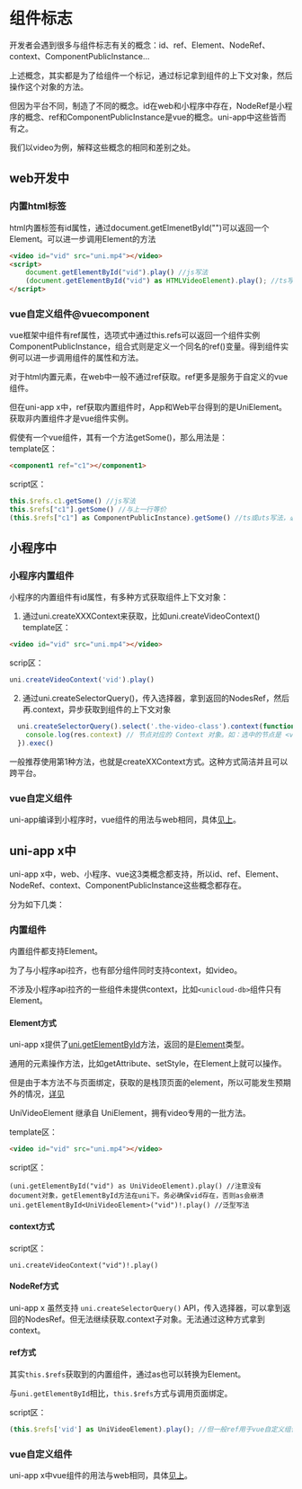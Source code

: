 # 组件标志

开发者会遇到很多与组件标志有关的概念：id、ref、Element、NodeRef、context、ComponentPublicInstance...

上述概念，其实都是为了给组件一个标记，通过标记拿到组件的上下文对象，然后操作这个对象的方法。

但因为平台不同，制造了不同的概念。id在web和小程序中存在，NodeRef是小程序的概念、ref和ComponentPublicInstance是vue的概念。uni-app中这些皆而有之。

我们以video为例，解释这些概念的相同和差别之处。

## web开发中
### 内置html标签
html内置标签有id属性，通过document.getElmenetById("")可以返回一个Element。可以进一步调用Element的方法
```html
<video id="vid" src="uni.mp4"></video>
<script>
    document.getElementById("vid").play() //js写法
	(document.getElementById("vid") as HTMLVideoElement).play(); //ts写法。只有HTMLVideoElement才有play方法
</script>
```

### vue自定义组件@vuecomponent
vue框架中组件有ref属性，选项式中通过this.refs可以返回一个组件实例ComponentPublicInstance，组合式则是定义一个同名的ref()变量。得到组件实例可以进一步调用组件的属性和方法。

对于html内置元素，在web中一般不通过ref获取。ref更多是服务于自定义的vue组件。

但在uni-app x中，ref获取内置组件时，App和Web平台得到的是UniElement。获取非内置组件才是vue组件实例。

假使有一个vue组件，其有一个方法getSome()，那么用法是：\
template区：
```html
<component1 ref="c1"></component1>
```
script区：
```js
this.$refs.c1.getSome() //js写法
this.$refs["c1"].getSome() //与上一行等价
(this.$refs["c1"] as ComponentPublicInstance).getSome() //ts或uts写法，必须明确类型才能调用其方法和属性
```

## 小程序中
### 小程序内置组件
小程序的内置组件有id属性，有多种方式获取组件上下文对象：
1. 通过uni.createXXXContext来获取，比如uni.createVideoContext()
template区：
```html
<video id="vid" src="uni.mp4"></video>
```

scrip区：
```js
uni.createVideoContext('vid').play()
```

2. 通过uni.createSelectorQuery()，传入选择器，拿到返回的NodesRef，然后再.context，异步获取到组件的上下文对象
```js
  uni.createSelectorQuery().select('.the-video-class').context(function(res){
    console.log(res.context) // 节点对应的 Context 对象。如：选中的节点是 <video> 组件，那么此处即返回 VideoContext 对象
  }).exec()
```

一般推荐使用第1种方法，也就是createXXContext方式。这种方式简洁并且可以跨平台。

### vue自定义组件
uni-app编译到小程序时，vue组件的用法与web相同，具体[见上](#vuecomponent)。

## uni-app x中

uni-app x中，web、小程序、vue这3类概念都支持，所以id、ref、Element、NodeRef、context、ComponentPublicInstance这些概念都存在。

分为如下几类：

### 内置组件
内置组件都支持Element。

为了与小程序api拉齐，也有部分组件同时支持context，如video。

不涉及小程序api拉齐的一些组件未提供context，比如`<unicloud-db>`组件只有Element。

#### Element方式

uni-app x提供了[uni.getElementById](../api/get-element.md)方法，返回的是[Element](../dom/unielement.md)类型。

通用的元素操作方法，比如getAttribute、setStyle，在Element上就可以操作。

但是由于本方法不与页面绑定，获取的是栈顶页面的element，所以可能发生预期外的情况，[详见](../api/get-element.md)

UniVideoElement 继承自 UniElement，拥有video专用的一批方法。

template区：
```html
<video id="vid" src="uni.mp4"></video>
```
script区：
```uts
(uni.getElementById("vid") as UniVideoElement).play() //注意没有document对象，getElementById方法在uni下。务必确保vid存在，否则as会崩溃
uni.getElementById<UniVideoElement>("vid")!.play() //泛型写法
```

#### context方式
script区：
```uts
uni.createVideoContext("vid")!.play()
```

#### NodeRef方式
uni-app x 虽然支持 `uni.createSelectorQuery()` API，传入选择器，可以拿到返回的NodesRef。但无法继续获取.context子对象。无法通过这种方式拿到context。

#### ref方式

其实`this.$refs`获取到的内置组件，通过as也可以转换为Element。

与`uni.getElementById`相比，`this.$refs`方式与调用页面绑定。

script区：
```js
(this.$refs['vid'] as UniVideoElement).play(); //但一般ref用于vue自定义组件
```


### vue自定义组件

uni-app x中vue组件的用法与web相同，具体[见上](#vuecomponent)。
